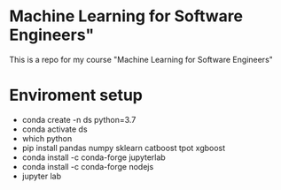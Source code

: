 # Machine Learning for Software Engineers"
This is a repo for my course "Machine Learning for Software Engineers"

# Enviroment setup
 - conda create -n ds python=3.7
 - conda activate ds
 - which python
 - pip install pandas numpy sklearn catboost tpot xgboost
 - conda install -c conda-forge jupyterlab
 - conda install -c conda-forge nodejs
 - jupyter lab

